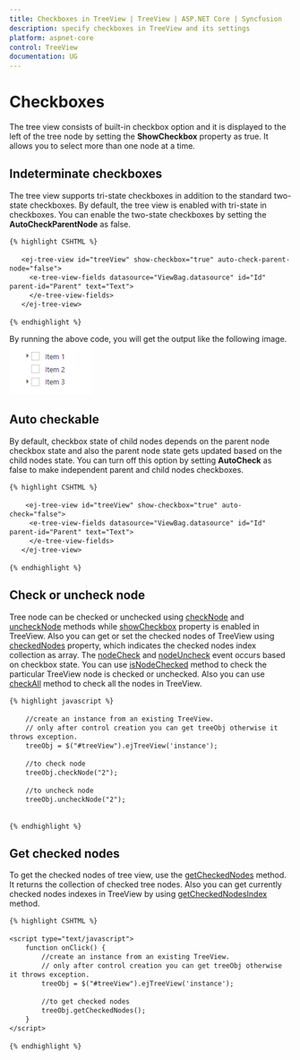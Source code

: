 ```yaml
---
title: Checkboxes in TreeView | TreeView | ASP.NET Core | Syncfusion
description: specify checkboxes in TreeView and its settings
platform: aspnet-core
control: TreeView
documentation: UG
---
```

    
# Checkboxes

The tree view consists of built-in checkbox option and it is displayed to the left of the tree node by setting the **ShowCheckbox** property as true. It allows you to select more than one node at a time.
 
## Indeterminate checkboxes
 
The tree view supports tri-state checkboxes in addition to the standard two-state checkboxes. By default, the tree view is enabled with tri-state in checkboxes. You can enable the two-state checkboxes by setting the **AutoCheckParentNode** as false.
    
    {% highlight CSHTML %}
    
       <ej-tree-view id="treeView" show-checkbox="true" auto-check-parent-node="false">
	     <e-tree-view-fields datasource="ViewBag.datasource" id="Id" parent-id="Parent" text="Text">
	     </e-tree-view-fields> 
	   </ej-tree-view>

    {% endhighlight %}
    
By running the above code, you will get the output like the following image.
![](Checkboxes_images/checkbox_images_img1.png)

## Auto checkable

By default, checkbox state of child nodes depends on the parent node checkbox state and also the parent node state gets updated based on the child nodes state. You can turn off this option by setting **AutoCheck** as false to make independent parent and child nodes checkboxes.
    
    {% highlight CSHTML %}
    
        <ej-tree-view id="treeView" show-checkbox="true" auto-check="false">
		 <e-tree-view-fields datasource="ViewBag.datasource" id="Id" parent-id="Parent" text="Text">
		 </e-tree-view-fields>
	   </ej-tree-view>
   
    {% endhighlight %}
    
## Check or uncheck node

Tree node can be checked or unchecked using [checkNode](https://help.syncfusion.com/api/js/ejtreeview#methods:checknode) and [uncheckNode](https://help.syncfusion.com/api/js/ejtreeview#methods:unchecknode) methods while [showCheckbox](https://help.syncfusion.com/api/js/ejtreeview#members:showcheckbox) property is enabled in TreeView. Also you can get or set the checked nodes of TreeView using [checkedNodes](https://help.syncfusion.com/api/js/ejtreeview#members:checkednodes) property, which indicates the checked nodes index collection as array. The [nodeCheck](https://help.syncfusion.com/api/js/ejtreeview#events:nodecheck) and [nodeUncheck](https://help.syncfusion.com/api/js/ejtreeview#events:nodeuncheck) event occurs based on checkbox state.
You can use [isNodeChecked](https://help.syncfusion.com/api/js/ejtreeview#methods:isnodechecked) method to check the particular TreeView node is checked or unchecked. Also you can use [checkAll](https://help.syncfusion.com/api/js/ejtreeview#methods:checkall) method to check all the nodes in TreeView.

    {% highlight javascript %}
    
        //create an instance from an existing TreeView.
        // only after control creation you can get treeObj otherwise it throws exception.
        treeObj = $("#treeView").ejTreeView('instance');
                
        //to check node
        treeObj.checkNode("2");
    
        //to uncheck node
        treeObj.uncheckNode("2");
    
    
    {% endhighlight %}

## Get checked nodes

To get the checked nodes of tree view, use the [getCheckedNodes](https://help.syncfusion.com/js/api/ejtreeview#methods:getcheckednodes) method. It returns the collection of checked tree nodes.  Also you can get currently checked nodes indexes in TreeView by using [getCheckedNodesIndex](https://help.syncfusion.com/api/js/ejtreeview#methods:getcheckednodesindex) method.

    {% highlight CSHTML %}
    
    <script type="text/javascript">
        function onClick() {
            //create an instance from an existing TreeView.
            // only after control creation you can get treeObj otherwise it throws exception.
            treeObj = $("#treeView").ejTreeView('instance');
    
            //to get checked nodes
            treeObj.getCheckedNodes();
        }        
    </script>
    
    {% endhighlight %}